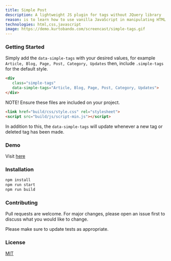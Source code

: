```yaml
---
title: Simple Post
description: A lightweight JS plugin for tags without JQuery library
reason: is to learn how to use vanilla JavaScript in manipulating HTML elements.
technologies: html,css,javascript
image: https://demo.kurtobando.com/screencast/simple-tags.gif
---
```


### Getting Started
Simply add the `data-simple-tags` with your desired values, for example `Article, Blog, Page, Post, Category, Updates` then, include `.simple-tags` for the default style.
```html
<div
   class="simple-tags"
   data-simple-tags="Article, Blog, Page, Post, Category, Updates">
</div>
```

NOTE!  Ensure these files are included on your project.
```html
<link href="build/css/style.css" rel="stylesheet">
<script src="build/js/script-min.js"></script>
```
In addition to this, the `data-simple-tags` will update whenever a new tag or deleted tag has been made. 

### Demo
Visit [here](https://demo.kurtobando.com/play-with-js/simple-tags)

### Installation
```bash
npm install 
npm run start
npm run build
```
### Contributing
Pull requests are welcome. For major changes, please open an issue first to discuss what you would like to change. 

Please make sure to update tests as appropriate.

### License
[MIT](https://choosealicense.com/licenses/mit/)

